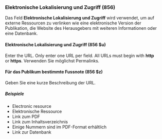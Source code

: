 ### Elektronische Lokalisierung und Zugriff (856)

Das Feld **Elektronische Lokalisierung und Zugriff** wird verwendet, um auf externe Ressourcen zu verlinken wie eine elektronische Version der Publikation, die Website des Herausgebers mit weiteren Informationen oder eine Datenbank.

#### Elektronische Lokalisierung und Zugriff (856 $u)

Enter the URL. Only enter one URL per field. All URLs must begin with **http** or **https**. Verwenden Sie möglichst Permalinks.

#### Für das Publikum bestimmte Fussnote (856 $z)

Geben Sie eine kurze Beschreibung der URL.

##### Beispiele

- Electronic resource
- Elektronische Ressource
- Link zum PDF
- Link zum Inhaltsverzeichnis
- Einige Nummern sind im PDF-Format erhältlich
- Link zur Datenbank
